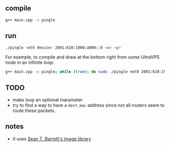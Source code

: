 compile
-------
```bash
g++ main.cpp -o pingle
```

run
---
```bash
./pingle <eth device> 2001:610:1908:a000::0 <x> <y>
```

For example, to compile and draw at the bottom right from some UltraVPS node in an infinite loop:
```bash
g++ main.cpp -o pingle; while (true); do sudo ./pingle net0 2001:610:1908:a000::0 1416 948; done
```

TODO
----
* make loop an optional marameter
* try to find a way to have a `dest_mac` address since not all routers seem to route these packets.

notes
-----
* it uses [Sean T. Barrett's image library](https://github.com/nothings/stb)
